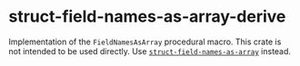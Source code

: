 # struct-field-names-as-array-derive

Implementation of the `FieldNamesAsArray` procedural macro.
This crate is not intended to be used directly.
Use [`struct-field-names-as-array`] instead.

[`struct-field-names-as-array`]: https://crates.io/crates/struct-field-names-as-array

